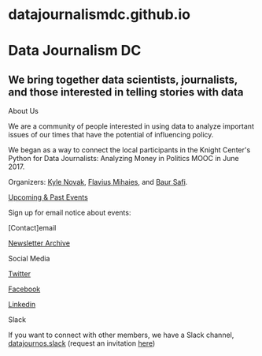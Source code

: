 # datajournalismdc.github.io

# Data Journalism DC

## We bring together data scientists, journalists, and those interested in telling stories with data 

About Us 

We are a community of people interested in using data to analyze important issues of our times that have the potential of influencing policy.  

We began as a way to connect the local participants in the Knight Center's Python for Data Journalists: Analyzing Money in Politics MOOC in June 2017. 

Organizers: [Kyle Novak](https://www.linkedin.com/in/kylenovak29/), [Flavius Mihaies](https://www.linkedin.com/in/flaviusoxford/), and [Baur Safi](https://www.linkedin.com/in/baursafi/).

[Upcoming & Past Events](https://www.meetup.com/data-journalism/events/past/)

Sign up for email notice about events: 

[Contact]email 

[Newsletter Archive](https://datajournalism.substack.com)

Social Media 

[Twitter](https://twitter.com/DJDCcommunity)

[Facebook](https://www.facebook.com/datajournos) 

[Linkedin](https://www.linkedin.com/company/65743228)

Slack 

If you want to connect with other members, we have a Slack channel, [datajournos.slack](https://datajournos.slack.com/) (request an invitation [here](https://goo.gl/forms/HRBTLccwcRiW96DM2))
